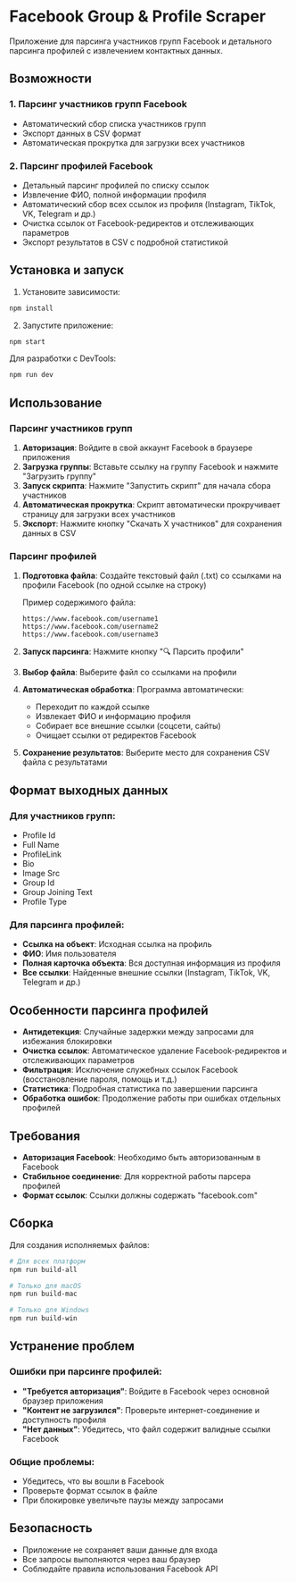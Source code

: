 # Facebook Group & Profile Scraper

Приложение для парсинга участников групп Facebook и детального парсинга профилей с извлечением контактных данных.

## Возможности

### 1. Парсинг участников групп Facebook
- Автоматический сбор списка участников групп
- Экспорт данных в CSV формат
- Автоматическая прокрутка для загрузки всех участников

### 2. Парсинг профилей Facebook
- Детальный парсинг профилей по списку ссылок
- Извлечение ФИО, полной информации профиля
- Автоматический сбор всех ссылок из профиля (Instagram, TikTok, VK, Telegram и др.)
- Очистка ссылок от Facebook-редиректов и отслеживающих параметров
- Экспорт результатов в CSV с подробной статистикой

## Установка и запуск

1. Установите зависимости:
```bash
npm install
```

2. Запустите приложение:
```bash
npm start
```

Для разработки с DevTools:
```bash
npm run dev
```

## Использование

### Парсинг участников групп

1. **Авторизация**: Войдите в свой аккаунт Facebook в браузере приложения
2. **Загрузка группы**: Вставьте ссылку на группу Facebook и нажмите "Загрузить группу"
3. **Запуск скрипта**: Нажмите "Запустить скрипт" для начала сбора участников
4. **Автоматическая прокрутка**: Скрипт автоматически прокручивает страницу для загрузки всех участников
5. **Экспорт**: Нажмите кнопку "Скачать X участников" для сохранения данных в CSV

### Парсинг профилей

1. **Подготовка файла**: Создайте текстовый файл (.txt) со ссылками на профили Facebook (по одной ссылке на строку)
   
   Пример содержимого файла:
   ```
   https://www.facebook.com/username1
   https://www.facebook.com/username2
   https://www.facebook.com/username3
   ```

2. **Запуск парсинга**: Нажмите кнопку "🔍 Парсить профили"
3. **Выбор файла**: Выберите файл со ссылками на профили
4. **Автоматическая обработка**: Программа автоматически:
   - Переходит по каждой ссылке
   - Извлекает ФИО и информацию профиля
   - Собирает все внешние ссылки (соцсети, сайты)
   - Очищает ссылки от редиректов Facebook
5. **Сохранение результатов**: Выберите место для сохранения CSV файла с результатами

## Формат выходных данных

### Для участников групп:
- Profile Id
- Full Name  
- ProfileLink
- Bio
- Image Src
- Group Id
- Group Joining Text
- Profile Type

### Для парсинга профилей:
- **Ссылка на объект**: Исходная ссылка на профиль
- **ФИО**: Имя пользователя
- **Полная карточка объекта**: Вся доступная информация из профиля
- **Все ссылки**: Найденные внешние ссылки (Instagram, TikTok, VK, Telegram и др.)

## Особенности парсинга профилей

- **Антидетекция**: Случайные задержки между запросами для избежания блокировки
- **Очистка ссылок**: Автоматическое удаление Facebook-редиректов и отслеживающих параметров
- **Фильтрация**: Исключение служебных ссылок Facebook (восстановление пароля, помощь и т.д.)
- **Статистика**: Подробная статистика по завершении парсинга
- **Обработка ошибок**: Продолжение работы при ошибках отдельных профилей

## Требования

- **Авторизация Facebook**: Необходимо быть авторизованным в Facebook
- **Стабильное соединение**: Для корректной работы парсера профилей
- **Формат ссылок**: Ссылки должны содержать "facebook.com"

## Сборка

Для создания исполняемых файлов:

```bash
# Для всех платформ
npm run build-all

# Только для macOS
npm run build-mac

# Только для Windows  
npm run build-win
```

## Устранение проблем

### Ошибки при парсинге профилей:
- **"Требуется авторизация"**: Войдите в Facebook через основной браузер приложения
- **"Контент не загрузился"**: Проверьте интернет-соединение и доступность профиля
- **"Нет данных"**: Убедитесь, что файл содержит валидные ссылки Facebook

### Общие проблемы:
- Убедитесь, что вы вошли в Facebook
- Проверьте формат ссылок в файле
- При блокировке увеличьте паузы между запросами

## Безопасность

- Приложение не сохраняет ваши данные для входа
- Все запросы выполняются через ваш браузер
- Соблюдайте правила использования Facebook API